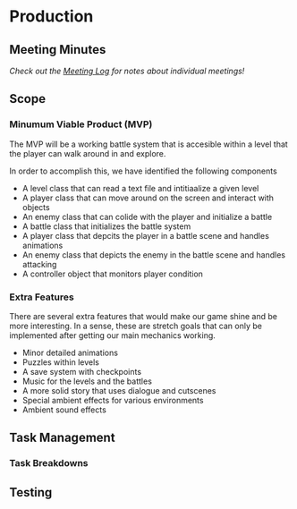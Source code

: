 # Production

## Meeting Minutes
_Check out the [Meeting Log](mtgLog.md) for notes about individual meetings!_

## Scope

### Minumum Viable Product (MVP)
The MVP will be a working battle system that is accesible within a level that the player can walk around in and explore.    

In order to accomplish this, we have identified the following components
*  A level class that can read a text file and intitiaalize a given level
*  A player class that can move around on the screen and interact with objects
*  An enemy class that can colide with the player and initialize a battle
*  A battle class that initializes the battle system
*  A player class that depcits the player in a battle scene and handles animations
*  An enemy class that depicts the enemy in the battle scene and handles attacking
*  A controller object that monitors player condition

### Extra Features
There are several extra features that would make our game shine and be more interesting. In a sense, these are stretch goals that can only
be implemented after getting our main mechanics working.
*  Minor detailed animations
*  Puzzles within levels
*  A save system with checkpoints
*  Music for the levels and the battles
*  A more solid story that uses dialogue and cutscenes
*  Special ambient effects for various environments
*  Ambient sound effects

## Task Management

### Task Breakdowns

## Testing

